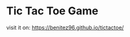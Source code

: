 
<h1>Tic Tac Toe Game</h1>

visit it on: <a href="https://benitez96.github.io/tictactoe/">https://benitez96.github.io/tictactoe/</a>
